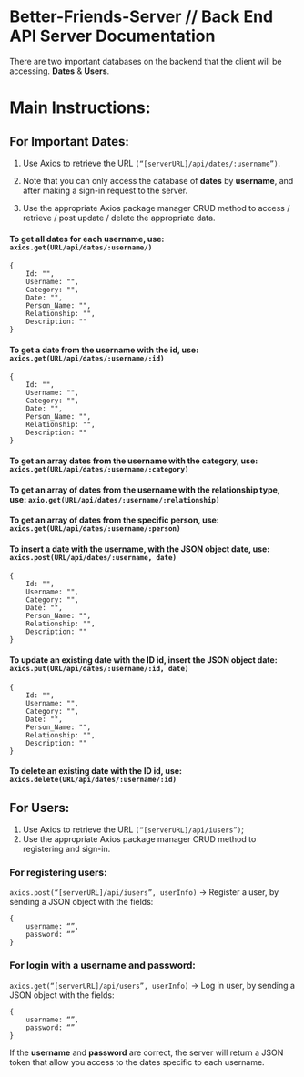 # Better-Friends-Server // Back End API Server Documentation 

There are two important databases on the backend that the client will be accessing. **Dates** & **Users**.

# Main Instructions: 

## For Important Dates:

1. Use Axios to retrieve the URL `(“[serverURL]/api/dates/:username”)`. 

2. Note that you can only access the database of **dates** by **username**, and after making a sign-in request to the server. 

3. Use the appropriate Axios package manager CRUD method to access / retrieve / post update / delete the appropriate data.


#### To get all dates for each username, use: `axios.get(URL/api/dates/:username/)` 

```
{
	Id: "",
	Username: "",
    Category: "",
	Date: "",
	Person_Name: "",
 	Relationship: "",
	Description: ""
}
```

#### To get a date from the username with the id, use: `axios.get(URL/api/dates/:username/:id)`

```
{
	Id: "",
	Username: "",
    Category: "",
	Date: "",
	Person_Name: "",
 	Relationship: "",
	Description: ""
}
```
#### To get an array dates from the username with the category, use: `axios.get(URL/api/dates/:username/:category)`

#### To get an array of dates from the username with the relationship type, use: `axio.get(URL/api/dates/:username/:relationship)` 

#### To get an array of dates from the specific person, use: `axios.get(URL/api/dates/:username/:person)` 

#### To insert a date with the username, with the JSON object date, use: `axios.post(URL/api/dates/:username, date)`

```
{
	Id: "",
	Username: "",
    Category: "",
	Date: "",
	Person_Name: "",
 	Relationship: "",
	Description: ""
}
```
#### To update an existing date with the ID id, insert the JSON object date: `axios.put(URL/api/dates/:username/:id, date)` 

```
{
	Id: "",
	Username: "",
    Category: "",
	Date: "",
	Person_Name: "",
 	Relationship: "",
	Description: ""
}
```

#### To delete an existing date with the ID id, use:  `axios.delete(URL/api/dates/:username/:id)` 


## For Users: 

1. Use Axios to retrieve the URL `(“[serverURL]/api/iusers”)`;
2. Use the appropriate Axios package manager CRUD method to registering and sign-in. 

### For registering users: 

`axios.post(“[serverURL]/api/iusers”, userInfo)` -> Register a user, by sending a JSON object with the fields:

```
{
	username: “”,
	password: “”
}
```

### For login with a username and password:

`axios.get(“[serverURL]/api/users”, userInfo)` -> Log in user, by sending a JSON object with the fields:

```
{
	username: “”,
	password: “”
}
```

If the **username** and **password** are correct, the server will return a JSON token that allow you access to the dates specific
to each username. 


